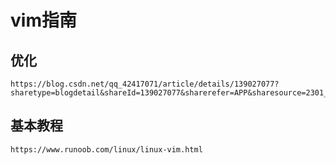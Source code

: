# vim指南
## 优化
```
https://blog.csdn.net/qq_42417071/article/details/139027077?sharetype=blogdetail&shareId=139027077&sharerefer=APP&sharesource=2301_79422411&sharefrom=link
```
## 基本教程
```
https://www.runoob.com/linux/linux-vim.html
```